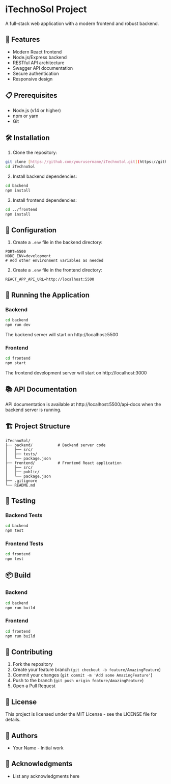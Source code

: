 # iTechnoSol Project

A full-stack web application with a modern frontend and robust backend.

## 🚀 Features

- Modern React frontend
- Node.js/Express backend
- RESTful API architecture
- Swagger API documentation
- Secure authentication
- Responsive design

## 📋 Prerequisites

- Node.js (v14 or higher)
- npm or yarn
- Git

## 🛠️ Installation

1. Clone the repository:
```bash
git clone [https://github.com/yourusername/iTechnoSol.git](https://github.com/ParekhKunal/todo-list-task.git)
cd iTechnoSol
```

2. Install backend dependencies:
```bash
cd backend
npm install
```

3. Install frontend dependencies:
```bash
cd ../frontend
npm install
```

## 🔧 Configuration

1. Create a `.env` file in the backend directory:
```env
PORT=5500
NODE_ENV=development
# Add other environment variables as needed
```

2. Create a `.env` file in the frontend directory:
```env
REACT_APP_API_URL=http://localhost:5500
```

## 🚀 Running the Application

### Backend
```bash
cd backend
npm run dev
```
The backend server will start on http://localhost:5500

### Frontend
```bash
cd frontend
npm start
```
The frontend development server will start on http://localhost:3000

## 📚 API Documentation

API documentation is available at http://localhost:5500/api-docs when the backend server is running.

## 🏗️ Project Structure

```
iTechnoSol/
├── backend/           # Backend server code
│   ├── src/
│   ├── tests/
│   └── package.json
├── frontend/          # Frontend React application
│   ├── src/
│   ├── public/
│   └── package.json
├── .gitignore
└── README.md
```

## 🧪 Testing

### Backend Tests
```bash
cd backend
npm test
```

### Frontend Tests
```bash
cd frontend
npm test
```

## 📦 Build

### Backend
```bash
cd backend
npm run build
```

### Frontend
```bash
cd frontend
npm run build
```

## 🤝 Contributing

1. Fork the repository
2. Create your feature branch (`git checkout -b feature/AmazingFeature`)
3. Commit your changes (`git commit -m 'Add some AmazingFeature'`)
4. Push to the branch (`git push origin feature/AmazingFeature`)
5. Open a Pull Request

## 📝 License

This project is licensed under the MIT License - see the LICENSE file for details.

## 👥 Authors

- Your Name - Initial work

## 🙏 Acknowledgments

- List any acknowledgments here 
